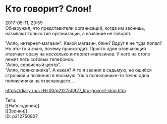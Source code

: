 Кто говорит? Слон!
===================

   
 2017-05-11, 23:59   
  Обнаружил, что представители организаций, когда им звонишь, называют только тип организации, а название не говорят.   
   
 "Алло, интернет-магазин". Какой магазин, блин? Вдруг я не туда попал? Но это-то я знаю, почему происходит. Просто один отвечающий отвечает сразу на несколько интернет-магазинов. У него на столе лежят пять сотовых телефонов.   
 "Алло, сервисный центр".   
 "Алло, поликлиника". А какая? А то я звонил в седьмую, но ошибся строчкой и позвонил в восьмую. Уж в поликлинике-то точно одна поликлиника на отвечающего...   
    
 <https://diary.ru/~zHz00/p212750927_kto-govorit-slon.htm>   
   
 Теги:   
 [[Наблюдения]]   
 [[Звонки]]   
 ID: p212750927
